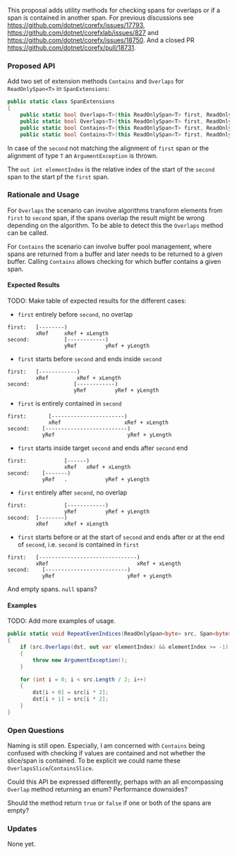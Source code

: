 This proposal adds utility methods for checking spans for overlaps 
or if a span is contained in another span.
For previous discussions see https://github.com/dotnet/corefx/issues/17793,
 https://github.com/dotnet/corefxlab/issues/827 and 
https://github.com/dotnet/corefx/issues/18750. 
And a closed PR https://github.com/dotnet/corefx/pull/18731.

### Proposed API
Add two set of  extension methods `Contains` and `Overlaps` for `ReadOnlySpan<T>` in `SpanExtensions`:
```csharp
public static class SpanExtensions
{
    public static bool Overlaps<T>(this ReadOnlySpan<T> first, ReadOnlySpan<T> second);
    public static bool Overlaps<T>(this ReadOnlySpan<T> first, ReadOnlySpan<T> second, out int elementIndex);
    public static bool Contains<T>(this ReadOnlySpan<T> first, ReadOnlySpan<T> second);
    public static bool Contains<T>(this ReadOnlySpan<T> first, ReadOnlySpan<T> second, out int elementIndex);}
```
In case of the `second` not matching the alignment of `first` span 
or the alignment of type `T` an `ArgumentException` is thrown.

The `out int elementIndex` is the relative index of the start of 
the `second` span to the start pf the `first` span.

### Rationale and Usage
For `Overlaps` the scenario can involve algorithms transform elements from `first` to `second` span, 
if the spans overlap the result might be wrong depending on the algorithm. To be able to detect this
the `Overlaps` method can be called.

For `Contains` the scenario can involve buffer pool management, where spans are returned from a buffer
and later needs to be returned to a given buffer. Calling `Contains` allows checking for which
buffer contains a given span.

#### Expected Results
TODO: Make table of expected results for the different cases:

 - `first` entirely before `second`, no overlap
```
first:   [--------)
         xRef     xRef + xLength
second:           [------------)     
                  yRef         yRef + yLength
```
 - `first` starts before `second` and ends inside `second`
```
first:   [------------)
         xRef         xRef + xLength
second:              [------------)     
                     yRef         yRef + yLength
```
 - `first` is entirely contained in `second`
```
first:       [-----------------------)
             xRef                    xRef + xLength
second:    [--------------------------)     
           yRef                       yRef + yLength
```
 - `first` starts inside target `second` and ends after `second` end
```
first:            [------)
                  xRef   xRef + xLength
second:    [-------)
           yRef   .            yRef + yLength
```
 - `first` entirely after `second`, no overlap
```
first:            [------------)     
                  yRef         yRef + yLength
second:  [--------)
         xRef     xRef + xLength
```
 - `first` starts before or at the start of `second` and 
   ends after or at the end of `second`, i.e. `second` is contained in `first`
```
first:   [-------------------------------)
         xRef                            xRef + xLength
second:    [--------------------------)     
           yRef                       yRef + yLength
```

And empty spans. `null` spans?

#### Examples
TODO: Add more examples of usage.

```csharp
public static void RepeatEvenIndices(ReadOnlySpan<byte> src, Span<byte> dst)
{
    if (src.Overlaps(dst, out var elementIndex) && elementIndex >= -1)
    {
        throw new ArgumentException();
    }

    for (int i = 0; i < src.Length / 2; i++)
    {
        dst[i + 0] = src[i * 2];
        dst[i + 1] = src[i * 2];
    }
}
```

### Open Questions
Naming is still open. Especially, I am concerned with `Contains` 
being confused with checking if values are contained and not 
whether the slice/span is contained. To be explicit we could 
name these `OverlapsSlice`/`ContainsSlice`.

Could this API be expressed differently, perhaps with an all 
encompassing `Overlap` method returning an enum? 
Performance downsides?

Should the method return `true` or `false` if one or both of the spans are empty?

### Updates
None yet.